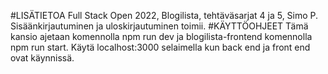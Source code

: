 #LISÄTIETOA
Full Stack Open 2022, Blogilista, tehtäväsarjat 4 ja 5, Simo P.
Sisäänkirjautuminen ja uloskirjautuminen toimii.
#KÄYTTÖOHJEET
Tämä kansio ajetaan komennolla npm run dev ja blogilista-frontend komennolla npm run start. Käytä localhost:3000 
selaimella kun back end ja front end ovat käynnissä.